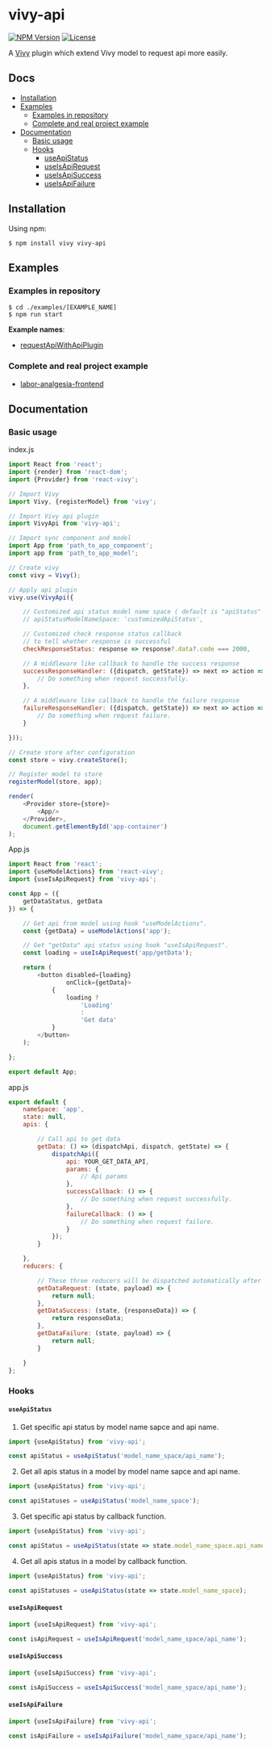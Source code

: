 [npm-image]: https://img.shields.io/npm/v/vivy-api.svg?style=flat-square

[npm-url]: https://npmjs.org/package/vivy-api

[license-image]: https://img.shields.io/npm/l/vivy-api.svg?style=flat-square

[vivy-url]: https://github.com/fatalxiao/vivy

[connected-react-router-url]: https://github.com/supasate/connected-react-router

[request-api-with-api-plugin-example-url]: https://github.com/fatalxiao/vivy-api/tree/main/examples/requestApiWithApiPlugin

[labor-analgesia-frontend-url]: https://github.com/fatalxiao/labor-analgesia-frontend

# vivy-api

[![NPM Version][npm-image]][npm-url]
[![License][license-image]][npm-url]

A [Vivy][vivy-url] plugin which extend Vivy model to request api more easily.

## Docs

* [Installation](#installation)
* [Examples](#examples)
    * [Examples in repository](#examples-in-repository)
    * [Complete and real project example](#complete-and-real-project-example)
* [Documentation](#documentation)
    * [Basic usage](#basic-usage)
    * [Hooks](#hooks)
        * [useApiStatus](#useApiStatus)
        * [useIsApiRequest](#useIsApiRequest)
        * [useIsApiSuccess](#useIsApiSuccess)
        * [useIsApiFailure](#useIsApiFailure)

## Installation

Using npm:

```shell
$ npm install vivy vivy-api
```

## Examples

### Examples in repository

```shell
$ cd ./examples/[EXAMPLE_NAME]
$ npm run start
```

**Example names**:

* [requestApiWithApiPlugin][request-api-with-api-plugin-example-url]

### Complete and real project example

* [labor-analgesia-frontend][labor-analgesia-frontend-url]

## Documentation

### Basic usage

index.js

```js
import React from 'react';
import {render} from 'react-dom';
import {Provider} from 'react-vivy';

// Import Vivy
import Vivy, {registerModel} from 'vivy';

// Import Vivy api plugin
import VivyApi from 'vivy-api';

// Import sync component and model
import App from 'path_to_app_component';
import app from 'path_to_app_model';

// Create vivy
const vivy = Vivy();

// Apply api plugin
vivy.use(VivyApi({

    // Customized api status model name space ( default is "apiStatus" )
    // apiStatusModelNameSpace: 'customizedApiStatus',

    // Customized check response status callback
    // to tell whether response is successful
    checkResponseStatus: response => response?.data?.code === 2000,

    // A middleware like callback to handle the success response
    successResponseHandler: ({dispatch, getState}) => next => action => {
        // Do something when request successfully.
    },

    // A middleware like callback to handle the failure response
    failureResponseHandler: ({dispatch, getState}) => next => action => {
        // Do something when request failure.
    }

}));

// Create store after configuration
const store = vivy.createStore();

// Register model to store
registerModel(store, app);

render(
    <Provider store={store}>
        <App/>
    </Provider>,
    document.getElementById('app-container')
);
```

App.js

```js
import React from 'react';
import {useModelActions} from 'react-vivy';
import {useIsApiRequest} from 'vivy-api';

const App = ({
    getDataStatus, getData
}) => {

    // Get api from model using hook "useModelActions".
    const {getData} = useModelActions('app');

    // Get "getData" api status using hook "useIsApiRequest".
    const loading = useIsApiRequest('app/getData');

    return (
        <button disabled={loading}
                onClick={getData}>
            {
                loading ?
                    'Loading'
                    :
                    'Get data'
            }
        </button>
    );

};

export default App;
```

app.js

```js
export default {
    nameSpace: 'app',
    state: null,
    apis: {

        // Call api to get data
        getData: () => (dispatchApi, dispatch, getState) => {
            dispatchApi({
                api: YOUR_GET_DATA_API,
                params: {
                    // Api params
                },
                successCallback: () => {
                    // Do something when request successfully.
                },
                failureCallback: () => {
                    // Do something when request failure.
                }
            });
        }

    },
    reducers: {

        // These three reducers will be dispatched automatically after response.
        getDataRequest: (state, payload) => {
            return null;
        },
        getDataSuccess: (state, {responseData}) => {
            return responseData;
        },
        getDataFailure: (state, payload) => {
            return null;
        }

    }
};
```

### Hooks

#### `useApiStatus`

1. Get specific api status by model name sapce and api name.

```js
import {useApiStatus} from 'vivy-api';

const apiStatus = useApiStatus('model_name_space/api_name');
```

2. Get all apis status in a model by model name sapce and api name.

```js
import {useApiStatus} from 'vivy-api';

const apiStatuses = useApiStatus('model_name_space');
```

3. Get specific api status by callback function.

```js
import {useApiStatus} from 'vivy-api';

const apiStatus = useApiStatus(state => state.model_name_space.api_name);
```

4. Get all apis status in a model by callback function.

```js
import {useApiStatus} from 'vivy-api';

const apiStatuses = useApiStatus(state => state.model_name_space);
```

#### `useIsApiRequest`

```js
import {useIsApiRequest} from 'vivy-api';

const isApiRequest = useIsApiRequest('model_name_space/api_name');
```

#### `useIsApiSuccess`

```js
import {useIsApiSuccess} from 'vivy-api';

const isApiSuccess = useIsApiSuccess('model_name_space/api_name');
```

#### `useIsApiFailure`

```js
import {useIsApiFailure} from 'vivy-api';

const isApiFailure = useIsApiFailure('model_name_space/api_name');
```
